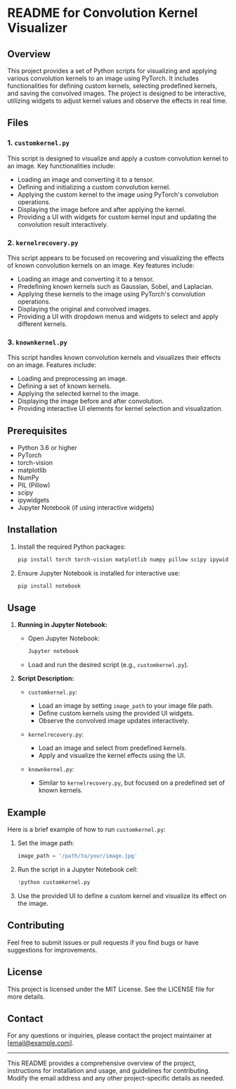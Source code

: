 # README for Convolution Kernel Visualizer

## Overview
This project provides a set of Python scripts for visualizing and applying various convolution kernels to an image using PyTorch. It includes functionalities for defining custom kernels, selecting predefined kernels, and saving the convolved images. The project is designed to be interactive, utilizing widgets to adjust kernel values and observe the effects in real time.

## Files

### 1. `customkernel.py`
This script is designed to visualize and apply a custom convolution kernel to an image. Key functionalities include:

- Loading an image and converting it to a tensor.
- Defining and initializing a custom convolution kernel.
- Applying the custom kernel to the image using PyTorch's convolution operations.
- Displaying the image before and after applying the kernel.
- Providing a UI with widgets for custom kernel input and updating the convolution result interactively.

### 2. `kernelrecovery.py`
This script appears to be focused on recovering and visualizing the effects of known convolution kernels on an image. Key features include:

- Loading an image and converting it to a tensor.
- Predefining known kernels such as Gaussian, Sobel, and Laplacian.
- Applying these kernels to the image using PyTorch's convolution operations.
- Displaying the original and convolved images.
- Providing a UI with dropdown menus and widgets to select and apply different kernels.

### 3. `knownkernel.py`
This script handles known convolution kernels and visualizes their effects on an image. Features include:

- Loading and preprocessing an image.
- Defining a set of known kernels.
- Applying the selected kernel to the image.
- Displaying the image before and after convolution.
- Providing interactive UI elements for kernel selection and visualization.

## Prerequisites
- Python 3.6 or higher
- PyTorch
- torch-vision
- matplotlib
- NumPy
- PIL (Pillow)
- scipy
- ipywidgets
- Jupyter Notebook (if using interactive widgets)

## Installation
1. Install the required Python packages:
   ```bash
   pip install torch torch-vision matplotlib numpy pillow scipy ipywidgets
   ```
2. Ensure Jupyter Notebook is installed for interactive use:
   ```bash
   pip install notebook
   ```

## Usage
1. **Running in Jupyter Notebook:**
   - Open Jupyter Notebook:
     ```bash
     Jupyter notebook
     ```
   - Load and run the desired script (e.g., `customkernel.py`).

2. **Script Description:**
   - `customkernel.py`:
     - Load an image by setting `image_path` to your image file path.
     - Define custom kernels using the provided UI widgets.
     - Observe the convolved image updates interactively.
   
   - `kernelrecovery.py`:
     - Load an image and select from predefined kernels.
     - Apply and visualize the kernel effects using the UI.

   - `knownkernel.py`:
     - Similar to `kernelrecovery.py`, but focused on a predefined set of known kernels.

## Example
Here is a brief example of how to run `customkernel.py`:

1. Set the image path:
   ```python
   image_path = '/path/to/your/image.jpg'
   ```

2. Run the script in a Jupyter Notebook cell:
   ```python
   !python customkernel.py
   ```

3. Use the provided UI to define a custom kernel and visualize its effect on the image.

## Contributing
Feel free to submit issues or pull requests if you find bugs or have suggestions for improvements.

## License
This project is licensed under the MIT License. See the LICENSE file for more details.

## Contact
For any questions or inquiries, please contact the project maintainer at [email@example.com].

---

This README provides a comprehensive overview of the project, instructions for installation and usage, and guidelines for contributing. Modify the email address and any other project-specific details as needed.
